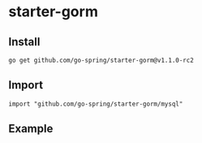 # starter-gorm

## Install

```
go get github.com/go-spring/starter-gorm@v1.1.0-rc2 
```

## Import

```
import "github.com/go-spring/starter-gorm/mysql"
```

## Example
